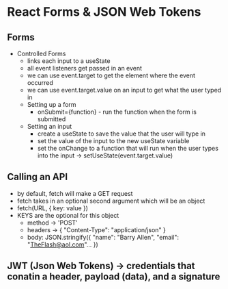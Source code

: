 # React Forms & JSON Web Tokens

## Forms

- Controlled Forms
  - links each input to a useState
  - all event listeners get passed in an event
  - we can use event.target to get the element where the event occurred
  - we can use event.target.value on an input to get what the user typed in
  - Setting up a form
    - onSubmit={function} - run the function when the form is submitted
  - Setting an input
    - create a useState to save the value that the user will type in
    - set the value of the input to the new useState variable
    - set the onChange to a function that will run when the user types into the input -> setUseState(event.target.value)

## Calling an API

- by default, fetch will make a GET request
- fetch takes in an optional second argument which will be an object
- fetch(URL, { key: value })
- KEYS are the optional for this object
  - method -> 'POST'
  - headers -> { "Content-Type": "application/json" }
  - body: JSON.stringify({ "name": "Barry Allen", "email": "TheFlash@aol.com"... })

## JWT (Json Web Tokens) -> credentials that conatin a header, payload (data), and a signature
